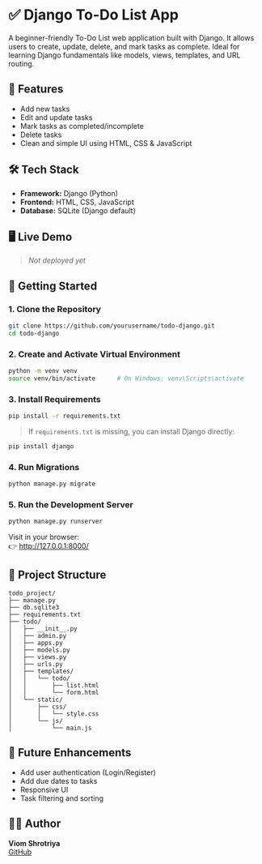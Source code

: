 
# ✅ Django To-Do List App

A beginner-friendly To-Do List web application built with Django. It allows users to create, update, delete, and mark tasks as complete. Ideal for learning Django fundamentals like models, views, templates, and URL routing.

## 📌 Features

- Add new tasks
- Edit and update tasks
- Mark tasks as completed/incomplete
- Delete tasks
- Clean and simple UI using HTML, CSS & JavaScript

## 🛠️ Tech Stack

- **Framework:** Django (Python)
- **Frontend:** HTML, CSS, JavaScript
- **Database:** SQLite (Django default)

## 🖥️ Live Demo

> _Not deployed yet_  

## 🚀 Getting Started

### 1. Clone the Repository

```bash
git clone https://github.com/yourusername/todo-django.git
cd todo-django
```

### 2. Create and Activate Virtual Environment

```bash
python -m venv venv
source venv/bin/activate      # On Windows: venv\Scripts\activate
```

### 3. Install Requirements

```bash
pip install -r requirements.txt
```

> If `requirements.txt` is missing, you can install Django directly:

```bash
pip install django
```

### 4. Run Migrations

```bash
python manage.py migrate
```

### 5. Run the Development Server

```bash
python manage.py runserver
```

Visit in your browser:  
👉 http://127.0.0.1:8000/

## 📁 Project Structure

```plaintext
todo_project/
├── manage.py
├── db.sqlite3
├── requirements.txt
├── todo/
│   ├── __init__.py
│   ├── admin.py
│   ├── apps.py
│   ├── models.py
│   ├── views.py
│   ├── urls.py
│   ├── templates/
│   │   └── todo/
│   │       ├── list.html
│   │       └── form.html
│   └── static/
│       ├── css/
│       │   └── style.css
│       └── js/
│           └── main.js
```

## 🎯 Future Enhancements

- Add user authentication (Login/Register)
- Add due dates to tasks
- Responsive UI 
- Task filtering and sorting

## 🙋‍♂️ Author

**Viom Shrotriya**  
[GitHub](https://github.com/ghansham01)
